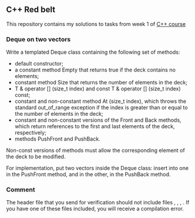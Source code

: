 ## C++ Red belt
This repository contains my solutions to tasks from week 1 of [C++ course](https://www.coursera.org/learn/c-plus-plus-red/)

### Deque on two vectors

Write a templated Deque class containing the following set of methods:

- default constructor;
- a constant method Empty that returns true if the deck contains no elements;
- constant method Size that returns the number of elements in the deck;
- T & operator [] (size_t index) and const T & operator [] (size_t index) const;
- constant and non-constant method At (size_t index), which throws the standard out_of_range exception if the index is greater than or equal to the number of elements in the deck;
- constant and non-constant versions of the Front and Back methods, which return references to the first and last elements of the deck, respectively;
- methods PushFront and PushBack.

Non-const versions of methods must allow the corresponding element of the deck to be modified.

For implementation, put two vectors inside the Deque class: insert into one in the PushFront method, and in the other, in the PushBack method.
### Comment
The header file that you send for verification should not include files <list>, <deque>, <set>, <map>. If you have one of these files included, you will receive a compilation error.
